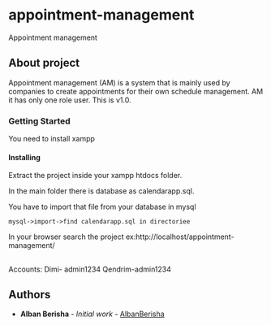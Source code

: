 # appointment-management
Appointment management

## About project

Appointment management (AM) is a system that is mainly used by companies to create appointments for their own schedule management. AM it has only one role user.
This is v1.0. 

### Getting Started

You need to install xampp

#### Installing

Extract the project inside your xampp htdocs folder.

In the main folder there is database as calendarapp.sql.

You have to import that file from your database in mysql

```
mysql->import->find calendarapp.sql in directoriee
```

In your browser search the project ex:http://localhost/appointment-management/

##
Accounts:
Dimi- admin1234
Qendrim-admin1234

## Authors

* **Alban Berisha** - *Initial work* - [AlbanBerisha](https://github.com/albanberisha)



